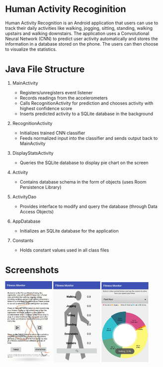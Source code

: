 # Human Activity Recoginition
Human Activity Recognition is an Android application that users can use to track their daily activities like walking, jogging, sitting, standing, walking upstairs and walking downstairs. The application uses a Convolutional Neural Network (CNN) to predict user activity automatically and stores the information in a database stored on the phone. The users can then choose to visualize the statistics.

# Java File Structure
1. MainActivity
    - Registers/unregisters event listener
    - Records readings from the accelerometers
    - Calls RecognitionActivity for prediction and chooses activity with highest confidence score
    - Inserts predicted activity to a SQLite database in the background
    
2. RecognitionActivity
    - Initializes trained CNN classifier
    - Feeds normalized input into the classifier and sends output back to MainActivity
    
3. DisplayStatsActivity
    - Queries the SQLite database to display pie chart on the screen
    
4. Activity
    - Contains database schema in the form of objects (uses Room Persistence Library)
    
5. ActivityDao
    - Provides interface to modify and query the database (through Data Access Objects)
    
6. AppDatabase
    - Initializes an SQLite database for the application
    
7. Constants
    - Holds constant values used in all class files
    
# Screenshots
<p float="left">
  <img src="Screens/Welcome.jpg" width="30%" />
  <img src="Screens/Confidence.jpg" width="30%" /> 
  <img src="Screens/Stats.jpg" width="30%" />
</p>

